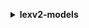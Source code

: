 **<details ><summary style="color:none;">lexv2-models</summary><blockquote>**

- **<details><summary style="color:none;"><b><u>build-bot-locale</b></u></summary><blockquote>**

  * **<p style="color:none;">--bot-id</p>**
  * **<p style="color:none;">--bot-version</p>**
  * **<p style="color:none;">--locale-id</p>**
  * **<p style="color:none;">--cli-input-json</p>**
  * **<p style="color:none;">--cli-input-yaml</p>**
  * **<p style="color:none;">--generate-cli-skeleton</p>**

  </br>

  <p style="color:red;">Description</p>

  </br>

  ## **Examples**

  ```bash

  ```
  ```json

  ```

  </br>

- **<details><summary style="color:none;"><b><u>create-bot</b></u></summary><blockquote>**

  * **<p style="color:none;">--bot-name</p>**
  * **<p style="color:none;">--description</p>**
  * **<p style="color:none;">--role-arn</p>**
  * **<p style="color:none;">--data-privacy</p>**
  * **<p style="color:none;">--idle-session-ttl-in-seconds</p>**
  * **<p style="color:none;">--bot-tags</p>**
  * **<p style="color:none;">--test-bot-alias-tags</p>**
  * **<p style="color:none;">--cli-input-json</p>**
  * **<p style="color:none;">--cli-input-yaml</p>**
  * **<p style="color:none;">--generate-cli-skeleton</p>**

  </br>

  <p style="color:red;">Description</p>

  </br>

  ## **Examples**

  ```bash

  ```
  ```json

  ```

  </br>

- **<details><summary style="color:none;"><b><u>create-bot-alias</b></u></summary><blockquote>**

  * **<p style="color:none;">--bot-alias-name</p>**
  * **<p style="color:none;">--description</p>**
  * **<p style="color:none;">--bot-version</p>**
  * **<p style="color:none;">--bot-alias-locale-settings</p>**
  * **<p style="color:none;">--conversation-log-settings</p>**
  * **<p style="color:none;">--sentiment-analysis-settings</p>**
  * **<p style="color:none;">--bot-id</p>**
  * **<p style="color:none;">--tags</p>**
  * **<p style="color:none;">--cli-input-json</p>**
  * **<p style="color:none;">--cli-input-yaml</p>**
  * **<p style="color:none;">--generate-cli-skeleton</p>**

  </br>

  <p style="color:red;">Description</p>

  </br>

  ## **Examples**

  ```bash

  ```
  ```json

  ```

  </br>

- **<details><summary style="color:none;"><b><u>create-bot-locale</b></u></summary><blockquote>**

  * **<p style="color:none;">--bot-id</p>**
  * **<p style="color:none;">--bot-version</p>**
  * **<p style="color:none;">--locale-id</p>**
  * **<p style="color:none;">--description</p>**
  * **<p style="color:none;">--nlu-intent-confidence-threshold</p>**
  * **<p style="color:none;">--voice-settings</p>**
  * **<p style="color:none;">--cli-input-json</p>**
  * **<p style="color:none;">--cli-input-yaml</p>**
  * **<p style="color:none;">--generate-cli-skeleton</p>**

  </br>

  <p style="color:red;">Description</p>

  </br>

  ## **Examples**

  ```bash

  ```
  ```json

  ```

  </br>

- **<details><summary style="color:none;"><b><u>create-bot-version</b></u></summary><blockquote>**

  * **<p style="color:none;">--bot-id</p>**
  * **<p style="color:none;">--description</p>**
  * **<p style="color:none;">--bot-version-locale-specification</p>**
  * **<p style="color:none;">--cli-input-json</p>**
  * **<p style="color:none;">--cli-input-yaml</p>**
  * **<p style="color:none;">--generate-cli-skeleton</p>**

  </br>

  <p style="color:red;">Description</p>

  </br>

  ## **Examples**

  ```bash

  ```
  ```json

  ```

  </br>

- **<details><summary style="color:none;"><b><u>create-export</b></u></summary><blockquote>**

  * **<p style="color:none;">--resource-specification</p>**
  * **<p style="color:none;">--file-format</p>**
  * **<p style="color:none;">--file-password</p>**
  * **<p style="color:none;">--cli-input-json</p>**
  * **<p style="color:none;">--cli-input-yaml</p>**
  * **<p style="color:none;">--generate-cli-skeleton</p>**

  </br>

  <p style="color:red;">Description</p>

  </br>

  ## **Examples**

  ```bash

  ```
  ```json

  ```

  </br>

- **<details><summary style="color:none;"><b><u>create-intent</b></u></summary><blockquote>**

  * **<p style="color:none;">--intent-name</p>**
  * **<p style="color:none;">--description</p>**
  * **<p style="color:none;">--parent-intent-signature</p>**
  * **<p style="color:none;">--sample-utterances</p>**
  * **<p style="color:none;">--dialog-code-hook</p>**
  * **<p style="color:none;">--fulfillment-code-hook</p>**
  * **<p style="color:none;">--intent-confirmation-setting</p>**
  * **<p style="color:none;">--intent-closing-setting</p>**
  * **<p style="color:none;">--input-contexts</p>**
  * **<p style="color:none;">--output-contexts</p>**
  * **<p style="color:none;">--kendra-configuration</p>**
  * **<p style="color:none;">--bot-id</p>**
  * **<p style="color:none;">--bot-version</p>**
  * **<p style="color:none;">--locale-id</p>**
  * **<p style="color:none;">--cli-input-json</p>**
  * **<p style="color:none;">--cli-input-yaml</p>**
  * **<p style="color:none;">--generate-cli-skeleton</p>**

  </br>

  <p style="color:red;">Description</p>

  </br>

  ## **Examples**

  ```bash

  ```
  ```json

  ```

  </br>

- **<details><summary style="color:none;"><b><u>create-resource-policy</b></u></summary><blockquote>**

  * **<p style="color:none;">--resource-arn</p>**
  * **<p style="color:none;">--policy</p>**
  * **<p style="color:none;">--cli-input-json</p>**
  * **<p style="color:none;">--cli-input-yaml</p>**
  * **<p style="color:none;">--generate-cli-skeleton</p>**

  </br>

  <p style="color:red;">Description</p>

  </br>

  ## **Examples**

  ```bash

  ```
  ```json

  ```

  </br>

- **<details><summary style="color:none;"><b><u>create-resource-policy-statement</b></u></summary><blockquote>**

  * **<p style="color:none;">--resource-arn</p>**
  * **<p style="color:none;">--statement-id</p>**
  * **<p style="color:none;">--effect</p>**
  * **<p style="color:none;">--principal</p>**
  * **<p style="color:none;">--action</p>**
  * **<p style="color:none;">--condition</p>**
  * **<p style="color:none;">--expected-revision-id</p>**
  * **<p style="color:none;">--cli-input-json</p>**
  * **<p style="color:none;">--cli-input-yaml</p>**
  * **<p style="color:none;">--generate-cli-skeleton</p>**

  </br>

  <p style="color:red;">Description</p>

  </br>

  ## **Examples**

  ```bash

  ```
  ```json

  ```

  </br>

- **<details><summary style="color:none;"><b><u>create-slot</b></u></summary><blockquote>**

  * **<p style="color:none;">--slot-name</p>**
  * **<p style="color:none;">--description</p>**
  * **<p style="color:none;">--slot-type-id</p>**
  * **<p style="color:none;">--value-elicitation-setting</p>**
  * **<p style="color:none;">--obfuscation-setting</p>**
  * **<p style="color:none;">--bot-id</p>**
  * **<p style="color:none;">--bot-version</p>**
  * **<p style="color:none;">--locale-id</p>**
  * **<p style="color:none;">--intent-id</p>**
  * **<p style="color:none;">--multiple-values-setting</p>**
  * **<p style="color:none;">--cli-input-json</p>**
  * **<p style="color:none;">--cli-input-yaml</p>**
  * **<p style="color:none;">--generate-cli-skeleton</p>**

  </br>

  <p style="color:red;">Description</p>

  </br>

  ## **Examples**

  ```bash

  ```
  ```json

  ```

  </br>

- **<details><summary style="color:none;"><b><u>create-slot-type</b></u></summary><blockquote>**

  * **<p style="color:none;">--slot-type-name</p>**
  * **<p style="color:none;">--description</p>**
  * **<p style="color:none;">--slot-type-values</p>**
  * **<p style="color:none;">--value-selection-setting</p>**
  * **<p style="color:none;">--parent-slot-type-signature</p>**
  * **<p style="color:none;">--bot-id</p>**
  * **<p style="color:none;">--bot-version</p>**
  * **<p style="color:none;">--locale-id</p>**
  * **<p style="color:none;">--cli-input-json</p>**
  * **<p style="color:none;">--cli-input-yaml</p>**
  * **<p style="color:none;">--generate-cli-skeleton</p>**

  </br>

  <p style="color:red;">Description</p>

  </br>

  ## **Examples**

  ```bash

  ```
  ```json

  ```

  </br>

- **<details><summary style="color:none;"><b><u>create-upload-url</b></u></summary><blockquote>**

  * **<p style="color:none;">--cli-input-json</p>**
  * **<p style="color:none;">--cli-input-yaml</p>**
  * **<p style="color:none;">--generate-cli-skeleton</p>**

  </br>

  <p style="color:red;">Description</p>

  </br>

  ## **Examples**

  ```bash

  ```
  ```json

  ```

  </br>

- **<details><summary style="color:none;"><b><u>delete-bot</b></u></summary><blockquote>**

  * **<p style="color:none;">--bot-id</p>**
  * **<p style="color:none;">--skip-resource-in-use-check</p>**
  * **<p style="color:none;">--no-skip-resource-in-use-check</p>**
  * **<p style="color:none;">--cli-input-json</p>**
  * **<p style="color:none;">--cli-input-yaml</p>**
  * **<p style="color:none;">--generate-cli-skeleton</p>**

  </br>

  <p style="color:red;">Description</p>

  </br>

  ## **Examples**

  ```bash

  ```
  ```json

  ```

  </br>

- **<details><summary style="color:none;"><b><u>delete-bot-alias</b></u></summary><blockquote>**

  * **<p style="color:none;">--bot-alias-id</p>**
  * **<p style="color:none;">--bot-id</p>**
  * **<p style="color:none;">--skip-resource-in-use-check</p>**
  * **<p style="color:none;">--no-skip-resource-in-use-check</p>**
  * **<p style="color:none;">--cli-input-json</p>**
  * **<p style="color:none;">--cli-input-yaml</p>**
  * **<p style="color:none;">--generate-cli-skeleton</p>**

  </br>

  <p style="color:red;">Description</p>

  </br>

  ## **Examples**

  ```bash

  ```
  ```json

  ```

  </br>

- **<details><summary style="color:none;"><b><u>delete-bot-locale</b></u></summary><blockquote>**

  * **<p style="color:none;">--bot-id</p>**
  * **<p style="color:none;">--bot-version</p>**
  * **<p style="color:none;">--locale-id</p>**
  * **<p style="color:none;">--cli-input-json</p>**
  * **<p style="color:none;">--cli-input-yaml</p>**
  * **<p style="color:none;">--generate-cli-skeleton</p>**

  </br>

  <p style="color:red;">Description</p>

  </br>

  ## **Examples**

  ```bash

  ```
  ```json

  ```

  </br>

- **<details><summary style="color:none;"><b><u>delete-bot-version</b></u></summary><blockquote>**

  * **<p style="color:none;">--bot-id</p>**
  * **<p style="color:none;">--bot-version</p>**
  * **<p style="color:none;">--skip-resource-in-use-check</p>**
  * **<p style="color:none;">--no-skip-resource-in-use-check</p>**
  * **<p style="color:none;">--cli-input-json</p>**
  * **<p style="color:none;">--cli-input-yaml</p>**
  * **<p style="color:none;">--generate-cli-skeleton</p>**

  </br>

  <p style="color:red;">Description</p>

  </br>

  ## **Examples**

  ```bash

  ```
  ```json

  ```

  </br>

- **<details><summary style="color:none;"><b><u>delete-export</b></u></summary><blockquote>**

  * **<p style="color:none;">--export-id</p>**
  * **<p style="color:none;">--cli-input-json</p>**
  * **<p style="color:none;">--cli-input-yaml</p>**
  * **<p style="color:none;">--generate-cli-skeleton</p>**

  </br>

  <p style="color:red;">Description</p>

  </br>

  ## **Examples**

  ```bash

  ```
  ```json

  ```

  </br>

- **<details><summary style="color:none;"><b><u>delete-import</b></u></summary><blockquote>**

  * **<p style="color:none;">--import-id</p>**
  * **<p style="color:none;">--cli-input-json</p>**
  * **<p style="color:none;">--cli-input-yaml</p>**
  * **<p style="color:none;">--generate-cli-skeleton</p>**

  </br>

  <p style="color:red;">Description</p>

  </br>

  ## **Examples**

  ```bash

  ```
  ```json

  ```

  </br>

- **<details><summary style="color:none;"><b><u>delete-intent</b></u></summary><blockquote>**

  * **<p style="color:none;">--intent-id</p>**
  * **<p style="color:none;">--bot-id</p>**
  * **<p style="color:none;">--bot-version</p>**
  * **<p style="color:none;">--locale-id</p>**
  * **<p style="color:none;">--cli-input-json</p>**
  * **<p style="color:none;">--cli-input-yaml</p>**
  * **<p style="color:none;">--generate-cli-skeleton</p>**

  </br>

  <p style="color:red;">Description</p>

  </br>

  ## **Examples**

  ```bash

  ```
  ```json

  ```

  </br>

- **<details><summary style="color:none;"><b><u>delete-resource-policy</b></u></summary><blockquote>**

  * **<p style="color:none;">--resource-arn</p>**
  * **<p style="color:none;">--expected-revision-id</p>**
  * **<p style="color:none;">--cli-input-json</p>**
  * **<p style="color:none;">--cli-input-yaml</p>**
  * **<p style="color:none;">--generate-cli-skeleton</p>**

  </br>

  <p style="color:red;">Description</p>

  </br>

  ## **Examples**

  ```bash

  ```
  ```json

  ```

  </br>

- **<details><summary style="color:none;"><b><u>delete-resource-policy-statement</b></u></summary><blockquote>**

  * **<p style="color:none;">--resource-arn</p>**
  * **<p style="color:none;">--statement-id</p>**
  * **<p style="color:none;">--expected-revision-id</p>**
  * **<p style="color:none;">--cli-input-json</p>**
  * **<p style="color:none;">--cli-input-yaml</p>**
  * **<p style="color:none;">--generate-cli-skeleton</p>**

  </br>

  <p style="color:red;">Description</p>

  </br>

  ## **Examples**

  ```bash

  ```
  ```json

  ```

  </br>

- **<details><summary style="color:none;"><b><u>delete-slot</b></u></summary><blockquote>**

  * **<p style="color:none;">--slot-id</p>**
  * **<p style="color:none;">--bot-id</p>**
  * **<p style="color:none;">--bot-version</p>**
  * **<p style="color:none;">--locale-id</p>**
  * **<p style="color:none;">--intent-id</p>**
  * **<p style="color:none;">--cli-input-json</p>**
  * **<p style="color:none;">--cli-input-yaml</p>**
  * **<p style="color:none;">--generate-cli-skeleton</p>**

  </br>

  <p style="color:red;">Description</p>

  </br>

  ## **Examples**

  ```bash

  ```
  ```json

  ```

  </br>

- **<details><summary style="color:none;"><b><u>delete-slot-type</b></u></summary><blockquote>**

  * **<p style="color:none;">--slot-type-id</p>**
  * **<p style="color:none;">--bot-id</p>**
  * **<p style="color:none;">--bot-version</p>**
  * **<p style="color:none;">--locale-id</p>**
  * **<p style="color:none;">--skip-resource-in-use-check</p>**
  * **<p style="color:none;">--no-skip-resource-in-use-check</p>**
  * **<p style="color:none;">--cli-input-json</p>**
  * **<p style="color:none;">--cli-input-yaml</p>**
  * **<p style="color:none;">--generate-cli-skeleton</p>**

  </br>

  <p style="color:red;">Description</p>

  </br>

  ## **Examples**

  ```bash

  ```
  ```json

  ```

  </br>

- **<details><summary style="color:none;"><b><u>describe-bot</b></u></summary><blockquote>**

  * **<p style="color:none;">--bot-id</p>**
  * **<p style="color:none;">--cli-input-json</p>**
  * **<p style="color:none;">--cli-input-yaml</p>**
  * **<p style="color:none;">--generate-cli-skeleton</p>**

  </br>

  <p style="color:red;">Description</p>

  </br>

  ## **Examples**

  ```bash

  ```
  ```json

  ```

  </br>

- **<details><summary style="color:none;"><b><u>describe-bot-alias</b></u></summary><blockquote>**

  * **<p style="color:none;">--bot-alias-id</p>**
  * **<p style="color:none;">--bot-id</p>**
  * **<p style="color:none;">--cli-input-json</p>**
  * **<p style="color:none;">--cli-input-yaml</p>**
  * **<p style="color:none;">--generate-cli-skeleton</p>**

  </br>

  <p style="color:red;">Description</p>

  </br>

  ## **Examples**

  ```bash

  ```
  ```json

  ```

  </br>

- **<details><summary style="color:none;"><b><u>describe-bot-locale</b></u></summary><blockquote>**

  * **<p style="color:none;">--bot-id</p>**
  * **<p style="color:none;">--bot-version</p>**
  * **<p style="color:none;">--locale-id</p>**
  * **<p style="color:none;">--cli-input-json</p>**
  * **<p style="color:none;">--cli-input-yaml</p>**
  * **<p style="color:none;">--generate-cli-skeleton</p>**

  </br>

  <p style="color:red;">Description</p>

  </br>

  ## **Examples**

  ```bash

  ```
  ```json

  ```

  </br>

- **<details><summary style="color:none;"><b><u>describe-bot-version</b></u></summary><blockquote>**

  * **<p style="color:none;">--bot-id</p>**
  * **<p style="color:none;">--bot-version</p>**
  * **<p style="color:none;">--cli-input-json</p>**
  * **<p style="color:none;">--cli-input-yaml</p>**
  * **<p style="color:none;">--generate-cli-skeleton</p>**

  </br>

  <p style="color:red;">Description</p>

  </br>

  ## **Examples**

  ```bash

  ```
  ```json

  ```

  </br>

- **<details><summary style="color:none;"><b><u>describe-export</b></u></summary><blockquote>**

  * **<p style="color:none;">--export-id</p>**
  * **<p style="color:none;">--cli-input-json</p>**
  * **<p style="color:none;">--cli-input-yaml</p>**
  * **<p style="color:none;">--generate-cli-skeleton</p>**

  </br>

  <p style="color:red;">Description</p>

  </br>

  ## **Examples**

  ```bash

  ```
  ```json

  ```

  </br>

- **<details><summary style="color:none;"><b><u>describe-import</b></u></summary><blockquote>**

  * **<p style="color:none;">--import-id</p>**
  * **<p style="color:none;">--cli-input-json</p>**
  * **<p style="color:none;">--cli-input-yaml</p>**
  * **<p style="color:none;">--generate-cli-skeleton</p>**

  </br>

  <p style="color:red;">Description</p>

  </br>

  ## **Examples**

  ```bash

  ```
  ```json

  ```

  </br>

- **<details><summary style="color:none;"><b><u>describe-intent</b></u></summary><blockquote>**

  * **<p style="color:none;">--intent-id</p>**
  * **<p style="color:none;">--bot-id</p>**
  * **<p style="color:none;">--bot-version</p>**
  * **<p style="color:none;">--locale-id</p>**
  * **<p style="color:none;">--cli-input-json</p>**
  * **<p style="color:none;">--cli-input-yaml</p>**
  * **<p style="color:none;">--generate-cli-skeleton</p>**

  </br>

  <p style="color:red;">Description</p>

  </br>

  ## **Examples**

  ```bash

  ```
  ```json

  ```

  </br>

- **<details><summary style="color:none;"><b><u>describe-resource-policy</b></u></summary><blockquote>**

  * **<p style="color:none;">--resource-arn</p>**
  * **<p style="color:none;">--cli-input-json</p>**
  * **<p style="color:none;">--cli-input-yaml</p>**
  * **<p style="color:none;">--generate-cli-skeleton</p>**

  </br>

  <p style="color:red;">Description</p>

  </br>

  ## **Examples**

  ```bash

  ```
  ```json

  ```

  </br>

- **<details><summary style="color:none;"><b><u>describe-slot</b></u></summary><blockquote>**

  * **<p style="color:none;">--slot-id</p>**
  * **<p style="color:none;">--bot-id</p>**
  * **<p style="color:none;">--bot-version</p>**
  * **<p style="color:none;">--locale-id</p>**
  * **<p style="color:none;">--intent-id</p>**
  * **<p style="color:none;">--cli-input-json</p>**
  * **<p style="color:none;">--cli-input-yaml</p>**
  * **<p style="color:none;">--generate-cli-skeleton</p>**

  </br>

  <p style="color:red;">Description</p>

  </br>

  ## **Examples**

  ```bash

  ```
  ```json

  ```

  </br>

- **<details><summary style="color:none;"><b><u>describe-slot-type</b></u></summary><blockquote>**

  * **<p style="color:none;">--slot-type-id</p>**
  * **<p style="color:none;">--bot-id</p>**
  * **<p style="color:none;">--bot-version</p>**
  * **<p style="color:none;">--locale-id</p>**
  * **<p style="color:none;">--cli-input-json</p>**
  * **<p style="color:none;">--cli-input-yaml</p>**
  * **<p style="color:none;">--generate-cli-skeleton</p>**

  </br>

  <p style="color:red;">Description</p>

  </br>

  ## **Examples**

  ```bash

  ```
  ```json

  ```

  </br>

- **<details><summary style="color:none;"><b><u>help</b></u></summary><blockquote>**

  * **<p style="color:none;"></p>**

  </br>

  <p style="color:red;">Description</p>

  </br>

  ## **Examples**

  ```bash

  ```
  ```json

  ```

  </br>

- **<details><summary style="color:none;"><b><u>list-bot-aliases</b></u></summary><blockquote>**

  * **<p style="color:none;">--bot-id</p>**
  * **<p style="color:none;">--max-results</p>**
  * **<p style="color:none;">--next-token</p>**
  * **<p style="color:none;">--cli-input-json</p>**
  * **<p style="color:none;">--cli-input-yaml</p>**
  * **<p style="color:none;">--generate-cli-skeleton</p>**

  </br>

  <p style="color:red;">Description</p>

  </br>

  ## **Examples**

  ```bash

  ```
  ```json

  ```

  </br>

- **<details><summary style="color:none;"><b><u>list-bot-locales</b></u></summary><blockquote>**

  * **<p style="color:none;">--bot-id</p>**
  * **<p style="color:none;">--bot-version</p>**
  * **<p style="color:none;">--sort-by</p>**
  * **<p style="color:none;">--filters</p>**
  * **<p style="color:none;">--max-results</p>**
  * **<p style="color:none;">--next-token</p>**
  * **<p style="color:none;">--cli-input-json</p>**
  * **<p style="color:none;">--cli-input-yaml</p>**
  * **<p style="color:none;">--generate-cli-skeleton</p>**

  </br>

  <p style="color:red;">Description</p>

  </br>

  ## **Examples**

  ```bash

  ```
  ```json

  ```

  </br>

- **<details><summary style="color:none;"><b><u>list-bots</b></u></summary><blockquote>**

  * **<p style="color:none;">--sort-by</p>**
  * **<p style="color:none;">--filters</p>**
  * **<p style="color:none;">--max-results</p>**
  * **<p style="color:none;">--next-token</p>**
  * **<p style="color:none;">--cli-input-json</p>**
  * **<p style="color:none;">--cli-input-yaml</p>**
  * **<p style="color:none;">--generate-cli-skeleton</p>**

  </br>

  <p style="color:red;">Description</p>

  </br>

  ## **Examples**

  ```bash

  ```
  ```json

  ```

  </br>

- **<details><summary style="color:none;"><b><u>list-bot-versions</b></u></summary><blockquote>**

  * **<p style="color:none;">--bot-id</p>**
  * **<p style="color:none;">--sort-by</p>**
  * **<p style="color:none;">--max-results</p>**
  * **<p style="color:none;">--next-token</p>**
  * **<p style="color:none;">--cli-input-json</p>**
  * **<p style="color:none;">--cli-input-yaml</p>**
  * **<p style="color:none;">--generate-cli-skeleton</p>**

  </br>

  <p style="color:red;">Description</p>

  </br>

  ## **Examples**

  ```bash

  ```
  ```json

  ```

  </br>

- **<details><summary style="color:none;"><b><u>list-built-in-intents</b></u></summary><blockquote>**

  * **<p style="color:none;">--locale-id</p>**
  * **<p style="color:none;">--sort-by</p>**
  * **<p style="color:none;">--max-results</p>**
  * **<p style="color:none;">--next-token</p>**
  * **<p style="color:none;">--cli-input-json</p>**
  * **<p style="color:none;">--cli-input-yaml</p>**
  * **<p style="color:none;">--generate-cli-skeleton</p>**

  </br>

  <p style="color:red;">Description</p>

  </br>

  ## **Examples**

  ```bash

  ```
  ```json

  ```

  </br>

- **<details><summary style="color:none;"><b><u>list-built-in-slot-types</b></u></summary><blockquote>**

  * **<p style="color:none;">--locale-id</p>**
  * **<p style="color:none;">--sort-by</p>**
  * **<p style="color:none;">--max-results</p>**
  * **<p style="color:none;">--next-token</p>**
  * **<p style="color:none;">--cli-input-json</p>**
  * **<p style="color:none;">--cli-input-yaml</p>**
  * **<p style="color:none;">--generate-cli-skeleton</p>**

  </br>

  <p style="color:red;">Description</p>

  </br>

  ## **Examples**

  ```bash

  ```
  ```json

  ```

  </br>

- **<details><summary style="color:none;"><b><u>list-exports</b></u></summary><blockquote>**

  * **<p style="color:none;">--bot-id</p>**
  * **<p style="color:none;">--bot-version</p>**
  * **<p style="color:none;">--sort-by</p>**
  * **<p style="color:none;">--filters</p>**
  * **<p style="color:none;">--max-results</p>**
  * **<p style="color:none;">--next-token</p>**
  * **<p style="color:none;">--cli-input-json</p>**
  * **<p style="color:none;">--cli-input-yaml</p>**
  * **<p style="color:none;">--generate-cli-skeleton</p>**

  </br>

  <p style="color:red;">Description</p>

  </br>

  ## **Examples**

  ```bash

  ```
  ```json

  ```

  </br>

- **<details><summary style="color:none;"><b><u>list-imports</b></u></summary><blockquote>**

  * **<p style="color:none;">--bot-id</p>**
  * **<p style="color:none;">--bot-version</p>**
  * **<p style="color:none;">--sort-by</p>**
  * **<p style="color:none;">--filters</p>**
  * **<p style="color:none;">--max-results</p>**
  * **<p style="color:none;">--next-token</p>**
  * **<p style="color:none;">--cli-input-json</p>**
  * **<p style="color:none;">--cli-input-yaml</p>**
  * **<p style="color:none;">--generate-cli-skeleton</p>**

  </br>

  <p style="color:red;">Description</p>

  </br>

  ## **Examples**

  ```bash

  ```
  ```json

  ```

  </br>

- **<details><summary style="color:none;"><b><u>list-intents</b></u></summary><blockquote>**

  * **<p style="color:none;">--bot-id</p>**
  * **<p style="color:none;">--bot-version</p>**
  * **<p style="color:none;">--locale-id</p>**
  * **<p style="color:none;">--sort-by</p>**
  * **<p style="color:none;">--filters</p>**
  * **<p style="color:none;">--max-results</p>**
  * **<p style="color:none;">--next-token</p>**
  * **<p style="color:none;">--cli-input-json</p>**
  * **<p style="color:none;">--cli-input-yaml</p>**
  * **<p style="color:none;">--generate-cli-skeleton</p>**

  </br>

  <p style="color:red;">Description</p>

  </br>

  ## **Examples**

  ```bash

  ```
  ```json

  ```

  </br>

- **<details><summary style="color:none;"><b><u>list-slots</b></u></summary><blockquote>**

  * **<p style="color:none;">--bot-id</p>**
  * **<p style="color:none;">--bot-version</p>**
  * **<p style="color:none;">--locale-id</p>**
  * **<p style="color:none;">--intent-id</p>**
  * **<p style="color:none;">--sort-by</p>**
  * **<p style="color:none;">--filters</p>**
  * **<p style="color:none;">--max-results</p>**
  * **<p style="color:none;">--next-token</p>**
  * **<p style="color:none;">--cli-input-json</p>**
  * **<p style="color:none;">--cli-input-yaml</p>**
  * **<p style="color:none;">--generate-cli-skeleton</p>**

  </br>

  <p style="color:red;">Description</p>

  </br>

  ## **Examples**

  ```bash

  ```
  ```json

  ```

  </br>

- **<details><summary style="color:none;"><b><u>list-slot-types</b></u></summary><blockquote>**

  * **<p style="color:none;">--bot-id</p>**
  * **<p style="color:none;">--bot-version</p>**
  * **<p style="color:none;">--locale-id</p>**
  * **<p style="color:none;">--sort-by</p>**
  * **<p style="color:none;">--filters</p>**
  * **<p style="color:none;">--max-results</p>**
  * **<p style="color:none;">--next-token</p>**
  * **<p style="color:none;">--cli-input-json</p>**
  * **<p style="color:none;">--cli-input-yaml</p>**
  * **<p style="color:none;">--generate-cli-skeleton</p>**

  </br>

  <p style="color:red;">Description</p>

  </br>

  ## **Examples**

  ```bash

  ```
  ```json

  ```

  </br>

- **<details><summary style="color:none;"><b><u>list-tags-for-resource</b></u></summary><blockquote>**

  * **<p style="color:none;">--resource-arn</p>**
  * **<p style="color:none;">--cli-input-json</p>**
  * **<p style="color:none;">--cli-input-yaml</p>**
  * **<p style="color:none;">--generate-cli-skeleton</p>**

  </br>

  <p style="color:red;">Description</p>

  </br>

  ## **Examples**

  ```bash

  ```
  ```json

  ```

  </br>

- **<details><summary style="color:none;"><b><u>start-import</b></u></summary><blockquote>**

  * **<p style="color:none;">--import-id</p>**
  * **<p style="color:none;">--resource-specification</p>**
  * **<p style="color:none;">--merge-strategy</p>**
  * **<p style="color:none;">--file-password</p>**
  * **<p style="color:none;">--cli-input-json</p>**
  * **<p style="color:none;">--cli-input-yaml</p>**
  * **<p style="color:none;">--generate-cli-skeleton</p>**

  </br>

  <p style="color:red;">Description</p>

  </br>

  ## **Examples**

  ```bash

  ```
  ```json

  ```

  </br>

- **<details><summary style="color:none;"><b><u>tag-resource</b></u></summary><blockquote>**

  * **<p style="color:none;">--resource-arn</p>**
  * **<p style="color:none;">--tags</p>**
  * **<p style="color:none;">--cli-input-json</p>**
  * **<p style="color:none;">--cli-input-yaml</p>**
  * **<p style="color:none;">--generate-cli-skeleton</p>**

  </br>

  <p style="color:red;">Description</p>

  </br>

  ## **Examples**

  ```bash

  ```
  ```json

  ```

  </br>

- **<details><summary style="color:none;"><b><u>untag-resource</b></u></summary><blockquote>**

  * **<p style="color:none;">--resource-arn</p>**
  * **<p style="color:none;">--tag-keys</p>**
  * **<p style="color:none;">--cli-input-json</p>**
  * **<p style="color:none;">--cli-input-yaml</p>**
  * **<p style="color:none;">--generate-cli-skeleton</p>**

  </br>

  <p style="color:red;">Description</p>

  </br>

  ## **Examples**

  ```bash

  ```
  ```json

  ```

  </br>

- **<details><summary style="color:none;"><b><u>update-bot</b></u></summary><blockquote>**

  * **<p style="color:none;">--bot-id</p>**
  * **<p style="color:none;">--bot-name</p>**
  * **<p style="color:none;">--description</p>**
  * **<p style="color:none;">--role-arn</p>**
  * **<p style="color:none;">--data-privacy</p>**
  * **<p style="color:none;">--idle-session-ttl-in-seconds</p>**
  * **<p style="color:none;">--cli-input-json</p>**
  * **<p style="color:none;">--cli-input-yaml</p>**
  * **<p style="color:none;">--generate-cli-skeleton</p>**

  </br>

  <p style="color:red;">Description</p>

  </br>

  ## **Examples**

  ```bash

  ```
  ```json

  ```

  </br>

- **<details><summary style="color:none;"><b><u>update-bot-alias</b></u></summary><blockquote>**

  * **<p style="color:none;">--bot-alias-id</p>**
  * **<p style="color:none;">--bot-alias-name</p>**
  * **<p style="color:none;">--description</p>**
  * **<p style="color:none;">--bot-version</p>**
  * **<p style="color:none;">--bot-alias-locale-settings</p>**
  * **<p style="color:none;">--conversation-log-settings</p>**
  * **<p style="color:none;">--sentiment-analysis-settings</p>**
  * **<p style="color:none;">--bot-id</p>**
  * **<p style="color:none;">--cli-input-json</p>**
  * **<p style="color:none;">--cli-input-yaml</p>**
  * **<p style="color:none;">--generate-cli-skeleton</p>**

  </br>

  <p style="color:red;">Description</p>

  </br>

  ## **Examples**

  ```bash

  ```
  ```json

  ```

  </br>

- **<details><summary style="color:none;"><b><u>update-bot-locale</b></u></summary><blockquote>**

  * **<p style="color:none;">--bot-id</p>**
  * **<p style="color:none;">--bot-version</p>**
  * **<p style="color:none;">--locale-id</p>**
  * **<p style="color:none;">--description</p>**
  * **<p style="color:none;">--nlu-intent-confidence-threshold</p>**
  * **<p style="color:none;">--voice-settings</p>**
  * **<p style="color:none;">--cli-input-json</p>**
  * **<p style="color:none;">--cli-input-yaml</p>**
  * **<p style="color:none;">--generate-cli-skeleton</p>**

  </br>

  <p style="color:red;">Description</p>

  </br>

  ## **Examples**

  ```bash

  ```
  ```json

  ```

  </br>

- **<details><summary style="color:none;"><b><u>update-export</b></u></summary><blockquote>**

  * **<p style="color:none;">--export-id</p>**
  * **<p style="color:none;">--file-password</p>**
  * **<p style="color:none;">--cli-input-json</p>**
  * **<p style="color:none;">--cli-input-yaml</p>**
  * **<p style="color:none;">--generate-cli-skeleton</p>**

  </br>

  <p style="color:red;">Description</p>

  </br>

  ## **Examples**

  ```bash

  ```
  ```json

  ```

  </br>

- **<details><summary style="color:none;"><b><u>update-intent</b></u></summary><blockquote>**

  * **<p style="color:none;">--intent-id</p>**
  * **<p style="color:none;">--intent-name</p>**
  * **<p style="color:none;">--description</p>**
  * **<p style="color:none;">--parent-intent-signature</p>**
  * **<p style="color:none;">--sample-utterances</p>**
  * **<p style="color:none;">--dialog-code-hook</p>**
  * **<p style="color:none;">--fulfillment-code-hook</p>**
  * **<p style="color:none;">--slot-priorities</p>**
  * **<p style="color:none;">--intent-confirmation-setting</p>**
  * **<p style="color:none;">--intent-closing-setting</p>**
  * **<p style="color:none;">--input-contexts</p>**
  * **<p style="color:none;">--output-contexts</p>**
  * **<p style="color:none;">--kendra-configuration</p>**
  * **<p style="color:none;">--bot-id</p>**
  * **<p style="color:none;">--bot-version</p>**
  * **<p style="color:none;">--locale-id</p>**
  * **<p style="color:none;">--cli-input-json</p>**
  * **<p style="color:none;">--cli-input-yaml</p>**
  * **<p style="color:none;">--generate-cli-skeleton</p>**

  </br>

  <p style="color:red;">Description</p>

  </br>

  ## **Examples**

  ```bash

  ```
  ```json

  ```

  </br>

- **<details><summary style="color:none;"><b><u>update-resource-policy</b></u></summary><blockquote>**

  * **<p style="color:none;">--resource-arn</p>**
  * **<p style="color:none;">--policy</p>**
  * **<p style="color:none;">--expected-revision-id</p>**
  * **<p style="color:none;">--cli-input-json</p>**
  * **<p style="color:none;">--cli-input-yaml</p>**
  * **<p style="color:none;">--generate-cli-skeleton</p>**

  </br>

  <p style="color:red;">Description</p>

  </br>

  ## **Examples**

  ```bash

  ```
  ```json

  ```

  </br>

- **<details><summary style="color:none;"><b><u>update-slot</b></u></summary><blockquote>**

  * **<p style="color:none;">--slot-id</p>**
  * **<p style="color:none;">--slot-name</p>**
  * **<p style="color:none;">--description</p>**
  * **<p style="color:none;">--slot-type-id</p>**
  * **<p style="color:none;">--value-elicitation-setting</p>**
  * **<p style="color:none;">--obfuscation-setting</p>**
  * **<p style="color:none;">--bot-id</p>**
  * **<p style="color:none;">--bot-version</p>**
  * **<p style="color:none;">--locale-id</p>**
  * **<p style="color:none;">--intent-id</p>**
  * **<p style="color:none;">--multiple-values-setting</p>**
  * **<p style="color:none;">--cli-input-json</p>**
  * **<p style="color:none;">--cli-input-yaml</p>**
  * **<p style="color:none;">--generate-cli-skeleton</p>**

  </br>

  <p style="color:red;">Description</p>

  </br>

  ## **Examples**

  ```bash

  ```
  ```json

  ```

  </br>

- **<details><summary style="color:none;"><b><u>update-slot-type</b></u></summary><blockquote>**

  * **<p style="color:none;">--slot-type-id</p>**
  * **<p style="color:none;">--slot-type-name</p>**
  * **<p style="color:none;">--description</p>**
  * **<p style="color:none;">--slot-type-values</p>**
  * **<p style="color:none;">--value-selection-setting</p>**
  * **<p style="color:none;">--parent-slot-type-signature</p>**
  * **<p style="color:none;">--bot-id</p>**
  * **<p style="color:none;">--bot-version</p>**
  * **<p style="color:none;">--locale-id</p>**
  * **<p style="color:none;">--cli-input-json</p>**
  * **<p style="color:none;">--cli-input-yaml</p>**
  * **<p style="color:none;">--generate-cli-skeleton</p>**

  </br>

  <p style="color:red;">Description</p>

  </br>

  ## **Examples**

  ```bash

  ```
  ```json

  ```

  </br>

</blockquote></details>
</blockquote></details>
</blockquote></details>
</blockquote></details>
</blockquote></details>
</blockquote></details>
</blockquote></details>
</blockquote></details>
</blockquote></details>
</blockquote></details>
</blockquote></details>
</blockquote></details>
</blockquote></details>
</blockquote></details>
</blockquote></details>
</blockquote></details>
</blockquote></details>
</blockquote></details>
</blockquote></details>
</blockquote></details>
</blockquote></details>
</blockquote></details>
</blockquote></details>
</blockquote></details>
</blockquote></details>
</blockquote></details>
</blockquote></details>
</blockquote></details>
</blockquote></details>
</blockquote></details>
</blockquote></details>
</blockquote></details>
</blockquote></details>
</blockquote></details>
</blockquote></details>
</blockquote></details>
</blockquote></details>
</blockquote></details>
</blockquote></details>
</blockquote></details>
</blockquote></details>
</blockquote></details>
</blockquote></details>
</blockquote></details>
</blockquote></details>
</blockquote></details>
</blockquote></details>
</blockquote></details>
</blockquote></details>
</blockquote></details>
</blockquote></details>
</blockquote></details>
</blockquote></details>
</blockquote></details>
</blockquote></details>
</blockquote></details>
</blockquote></details>
</blockquote></details>
